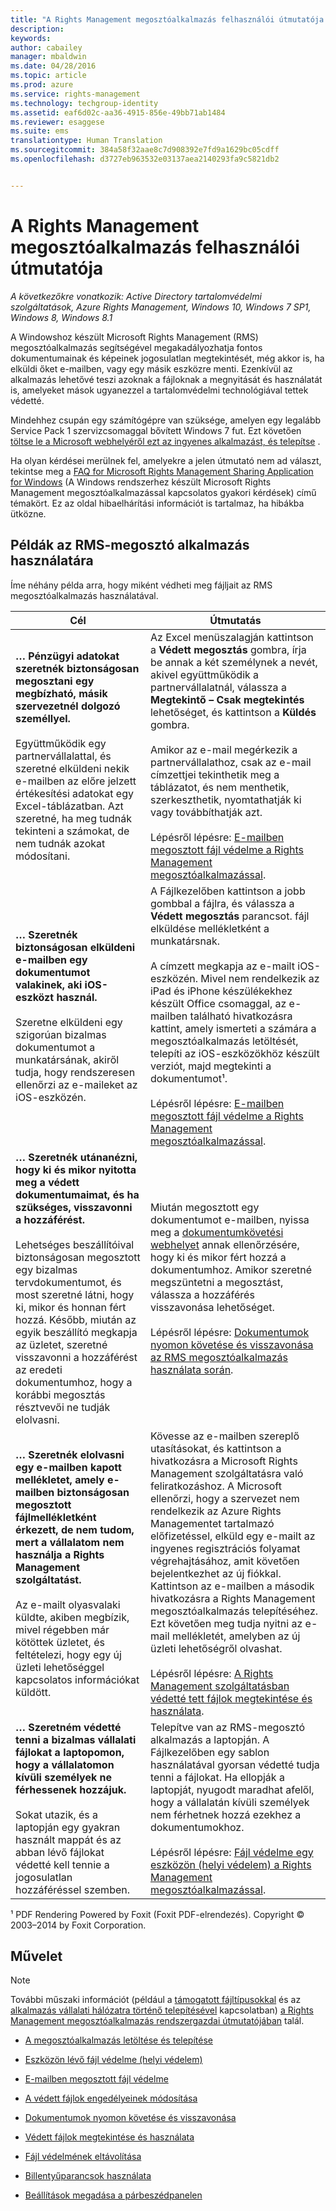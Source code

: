 ```yaml
---
title: "A Rights Management megosztóalkalmazás felhasználói útmutatója | Azure RMS"
description: 
keywords: 
author: cabailey
manager: mbaldwin
ms.date: 04/28/2016
ms.topic: article
ms.prod: azure
ms.service: rights-management
ms.technology: techgroup-identity
ms.assetid: eaf6d02c-aa36-4915-856e-49bb71ab1484
ms.reviewer: esaggese
ms.suite: ems
translationtype: Human Translation
ms.sourcegitcommit: 384a58f32aae8c7d908392e7fd9a1629bc05cdff
ms.openlocfilehash: d3727eb963532e03137aea2140293fa9c5821db2


---
```


# A Rights Management megosztóalkalmazás felhasználói útmutatója

*A következőkre vonatkozik: Active Directory tartalomvédelmi szolgáltatások, Azure Rights Management, Windows 10, Windows 7 SP1, Windows 8, Windows 8.1*

A Windowshoz készült Microsoft Rights Management (RMS) megosztóalkalmazás segítségével megakadályozhatja fontos dokumentumainak és képeinek jogosulatlan megtekintését, még akkor is, ha elküldi őket e-mailben, vagy egy másik eszközre menti. Ezenkívül az alkalmazás lehetővé teszi azoknak a fájloknak a megnyitását és használatát is, amelyeket mások ugyanezzel a tartalomvédelmi technológiával tettek védetté.

Mindehhez csupán egy számítógépre van szüksége, amelyen egy legalább Service Pack 1 szervizcsomaggal bővített Windows 7 fut. Ezt követően [töltse le a Microsoft webhelyéről ezt az ingyenes alkalmazást, és telepítse](http://go.microsoft.com/fwlink/?LinkId=303970) .

Ha olyan kérdései merülnek fel, amelyekre a jelen útmutató nem ad választ, tekintse meg a [FAQ for Microsoft Rights Management Sharing Application for Windows](http://go.microsoft.com/fwlink/?LinkId=303971) (A Windows rendszerhez készült Microsoft Rights Management megosztóalkalmazással kapcsolatos gyakori kérdések) című témakört. Ez az oldal hibaelhárítási információt is tartalmaz, ha hibákba ütközne.

## Példák az RMS-megosztó alkalmazás használatára
Íme néhány példa arra, hogy miként védheti meg fájljait az RMS megosztóalkalmazás használatával.

|Cél|Útmutatás|
|----------------|------------------|
|**… Pénzügyi adatokat szeretnék biztonságosan megosztani egy megbízható, másik szervezetnél dolgozó személlyel.**<br /><br />Együttműködik egy partnervállalattal, és szeretné elküldeni nekik e-mailben az előre jelzett értékesítési adatokat egy Excel-táblázatban. Azt szeretné, ha meg tudnák tekinteni a számokat, de nem tudnák azokat módosítani.|Az Excel menüszalagján kattintson a **Védett megosztás** gombra, írja be annak a két személynek a nevét, akivel együttműködik a partnervállalatnál, válassza a **Megtekintő – Csak megtekintés** lehetőséget, és kattintson a **Küldés** gombra.<br /><br />Amikor az e-mail megérkezik a partnervállalathoz, csak az e-mail címzettjei tekinthetik meg a táblázatot, és nem menthetik, szerkeszthetik, nyomtathatják ki vagy továbbíthatják azt.<br /><br />Lépésről lépésre: [E-mailben megosztott fájl védelme a Rights Management megosztóalkalmazással](sharing-app-protect-by-email.md).|
|**… Szeretnék biztonságosan elküldeni e-mailben egy dokumentumot valakinek, aki iOS-eszközt használ.**<br /><br />Szeretne elküldeni egy szigorúan bizalmas dokumentumot a munkatársának, akiről tudja, hogy rendszeresen ellenőrzi az e-maileket az iOS-eszközén.|A Fájlkezelőben kattintson a jobb gombbal a fájlra, és válassza a **Védett megosztás** parancsot. fájl elküldése mellékletként a munkatársnak.<br /><br />A címzett megkapja az e-mailt iOS-eszközén. Mivel nem rendelkezik az iPad és iPhone készülékekhez készült Office csomaggal, az e-mailben található hivatkozásra kattint, amely ismerteti a számára a megosztóalkalmazás letöltését, telepíti az iOS-eszközökhöz készült verziót, majd megtekinti a dokumentumot¹.<br /><br />Lépésről lépésre: [E-mailben megosztott fájl védelme a Rights Management megosztóalkalmazással](sharing-app-protect-by-email.md).|
|**… Szeretnék utánanézni, hogy ki és mikor nyitotta meg a védett dokumentumaimat, és ha szükséges, visszavonni a hozzáférést.**<br /><br />Lehetséges beszállítóival biztonságosan megosztott egy bizalmas tervdokumentumot, és most szeretné látni, hogy ki, mikor és honnan fért hozzá. Később, miután az egyik beszállító megkapja az üzletet, szeretné visszavonni a hozzáférést az eredeti dokumentumhoz, hogy a korábbi megosztás résztvevői ne tudják elolvasni.|Miután megosztott egy dokumentumot e-mailben, nyissa meg a [dokumentumkövetési webhelyet](http://go.microsoft.com/fwlink/?LinkId=529562) annak ellenőrzésére, hogy ki és mikor fért hozzá a dokumentumhoz. Amikor szeretné megszüntetni a megosztást, válassza a hozzáférés visszavonása lehetőséget.<br /><br />Lépésről lépésre: [Dokumentumok nyomon követése és visszavonása az RMS megosztóalkalmazás használata során](sharing-app-track-revoke.md).|
|**… Szeretnék elolvasni egy e-mailben kapott mellékletet, amely e-mailben biztonságosan megosztott fájlmellékletként érkezett, de nem tudom, mert a vállalatom nem használja a Rights Management szolgáltatást.**<br /><br />Az e-mailt olyasvalaki küldte, akiben megbízik, mivel régebben már kötöttek üzletet, és feltételezi, hogy egy új üzleti lehetőséggel kapcsolatos információkat küldött.|Kövesse az e-mailben szereplő utasításokat, és kattintson a hivatkozásra a Microsoft Rights Management szolgáltatásra való feliratkozáshoz. A Microsoft ellenőrzi, hogy a szervezet nem rendelkezik az Azure Rights Managementet tartalmazó előfizetéssel, elküld egy e-mailt az ingyenes regisztrációs folyamat végrehajtásához, amit követően bejelentkezhet az új fiókkal. Kattintson az e-mailben a második hivatkozásra a Rights Management megosztóalkalmazás telepítéséhez. Ezt követően meg tudja nyitni az e-mail mellékletét, amelyben az új üzleti lehetőségről olvashat.<br /><br />Lépésről lépésre: [A Rights Management szolgáltatásban védetté tett fájlok megtekintése és használata](sharing-app-view-use-files.md).|
|**… Szeretném védetté tenni a bizalmas vállalati fájlokat a laptopomon, hogy a vállalatomon kívüli személyek ne férhessenek hozzájuk.**<br /><br />Sokat utazik, és a laptopján egy gyakran használt mappát és az abban lévő fájlokat védetté kell tennie a jogosulatlan hozzáféréssel szemben.|Telepítve van az RMS-megosztó alkalmazás a laptopján. A Fájlkezelőben egy sablon használatával gyorsan védetté tudja tenni a fájlokat. Ha ellopják a laptopját, nyugodt maradhat afelől, hogy a vállalatán kívüli személyek nem férhetnek hozzá ezekhez a dokumentumokhoz.<br /><br />Lépésről lépésre: [Fájl védelme egy eszközön &#40;helyi védelem&#41; a Rights Management megosztóalkalmazással](sharing-app-protect-in-place.md).|
¹ PDF Rendering Powered by Foxit (Foxit PDF-elrendezés). Copyright © 2003–2014 by Foxit Corporation.

## Művelet
> [!NOTE]
> További műszaki információt (például a [támogatott fájltípusokkal](sharing-app-admin-guide-technical.md#supported-file-types-and-file-name-extensions) és az [alkalmazás vállalati hálózatra történő telepítésével](sharing-app-admin-guide.md#automatic-deployment-for-the-microsoft-rights-management-sharing-application) kapcsolatban) [a Rights Management megosztóalkalmazás rendszergazdai útmutatójában](sharing-app-admin-guide.md) talál.

- [A megosztóalkalmazás letöltése és telepítése](install-sharing-app.md)

- [Eszközön lévő fájl védelme (helyi védelem)](sharing-app-protect-in-place.md)

- [E-mailben megosztott fájl védelme](sharing-app-protect-by-email.md)

- [A védett fájlok engedélyeinek módosítása](sharing-app-reprotect-files.md)

- [Dokumentumok nyomon követése és visszavonása](sharing-app-track-revoke.md)

- [Védett fájlok megtekintése és használata](sharing-app-view-use-files.md)

- [Fájl védelmének eltávolítása](sharing-app-remove-protection.md)

- [Billentyűparancsok használata](sharing-app-keyboard-shortcuts.md)

- [Beállítások megadása a párbeszédpanelen](sharing-app-dialog-box.md)






<!--HONumber=Jul16_HO3-->


